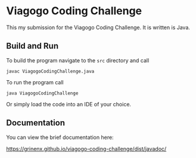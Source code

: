 # Viagogo Coding Challenge

This my submission for the Viagogo Coding Challenge. It is written is Java.

## Build and Run

To build the program navigate to the `src` directory and call

```
javac ViagogoCodingChallenge.java
```

To run the program call

```
java ViagogoCodingChallenge
```

Or simply load the code into an IDE of your choice.

## Documentation

You can view the brief documentation here:

https://grinenx.github.io/viagogo-coding-challenge/dist/javadoc/